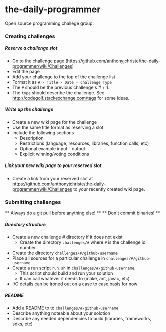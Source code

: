 the-daily-programmer
====================

Open source programming challege group.

### Creating challenges
##### Reserve a challenge slot
* Go to the challenge page (https://github.com/anthonyjchriste/the-daily-programmer/wiki/Challenges)
* Edit the page
* Add your challenge to the top of the challenge list
* Format it as `# - Title - Date - Challenge Type`
* The `#` should be the previous challenge's # + 1.
* The `type` should describe the challenge. See http://codegolf.stackexchange.com/tags for some ideas.

##### Write up the challenge
* Create a new wiki page for the challenge
* Use the same title format as reserving a slot
* Include the following sections
  * Description
  * Restrictions (language, resources, libraries, function calls, etc)
  * Optional example input - output
  * Explicit winning/voting conditions

##### Link your new wiki page to your reserved slot
* Create a link from your reserved slot at https://github.com/anthonyjchriste/the-daily-programmer/wiki/Challenges to your recently created wiki page.

### Submitting challenges
** Always do a git pull before anything else! **
** Don't commit binaries! **

##### Directory structure 
* Create a new challenge # directory if it does not exist
  * Create the directory `challenges/#` where `#` is the challenge id number.
* Create the directory `challenges/#/github-username`
* Place all sources for a particular challenge in `challenges/#/github-username`
* Create a run script `run.sh` in `challenges/#/github-username`.
  * This script should build and run your solution
  * It can call whatever it needs to (make, ant, javac, etc)
* I/O details can be ironed out on a case to case basis for now

##### README
* Add a README to to `challenges/#/github-username`
* Describe anything noteable about your solotion
* Describe any needed dependencies to build (libraries, frameworks, sdks, etc)

